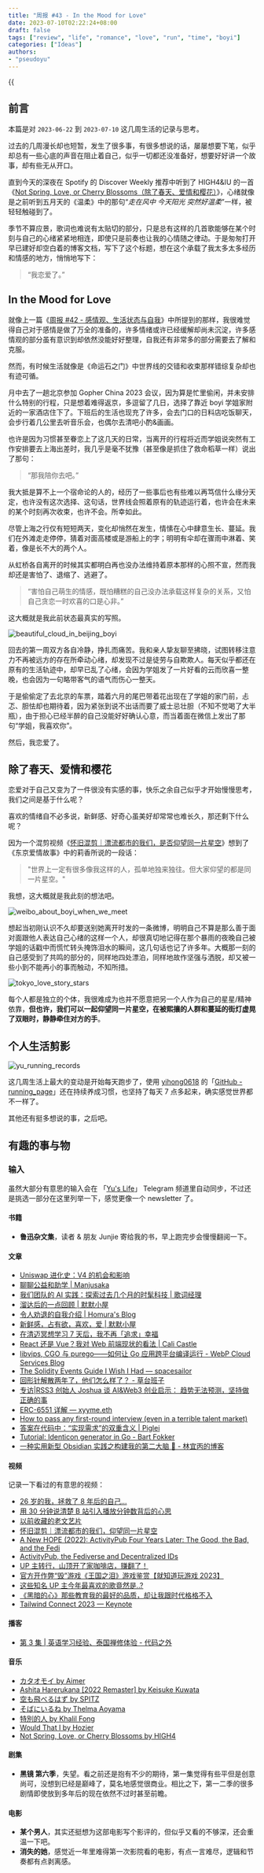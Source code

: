 ```yaml
---
title: "周报 #43 - In the Mood for Love"
date: 2023-07-10T02:22:24+08:00
draft: false
tags: ["review", "life", "romance", "love", "run", "time", "boyi"]
categories: ["Ideas"]
authors:
- "pseudoyu"
---
```


{{<audio src="audios/not_spring_love_or_cherry_blossoms.mp3" caption="《Not Spring, Love, or Cherry Blossoms（除了春天、爱情和樱花） - HIGH4&IU》" >}}

## 前言

本篇是对 `2023-06-22` 到 `2023-07-10` 这几周生活的记录与思考。

过去的几周漫长却也短暂，发生了很多事，有很多想说的话，屡屡想要下笔，似乎却总有一些心底的声音在阻止着自己，似乎一切都还没准备好，想要好好讲一个故事，却有些无从开口。

直到今天的深夜在 Spotify 的 Discover Weekly 推荐中听到了 HIGH4&IU 的一首《[Not Spring, Love, or Cherry Blossoms（除了春天、爱情和樱花）](https://www.youtube.com/watch?v=-4ylBOzDEnU)》，心绪就像是之前听到五月天的《温柔》中的那句“*走在风中 今天阳光 突然好温柔*”一样，被轻轻触碰到了。

季节不算应景，歌词也难说有太贴切的部分，只是总有这样的几首歌能够在某个时刻与自己的心绪紧紧地相连，即使只是前奏也让我的心情随之律动。于是匆匆打开早已建好却空白着的博客文档，写下了这个标题，想在这个承载了我太多太多经历和情感的地方，悄悄地写下：

> “我恋爱了。”

## In the Mood for Love

就像上一篇《[周报 #42 - 感情观、生活状态与自我](https://www.pseudoyu.com/en/2023/06/21/weekly_review_20230621/)》中所提到的那样，我很难觉得自己对于感情是做了万全的准备的，许多情绪或许已经缓解却尚未沉淀，许多感情观的部分虽有意识到却依然没能好好整理，自我还有非常多的部分需要去了解和克服。

然而，有时候生活就像是《命运石之门》中世界线的交错和收束那样错综复杂却也有迹可循。

月中去了一趟北京参加 Gopher China 2023 会议，因为算是忙里偷闲，并未安排什么特别的行程，只是想着难得返京，多逗留了几日，选择了靠近 boyi 学姐家附近的一家酒店住下了。下班后的生活也现充了许多，会去门口的日料店吃饭聊天，会步行着几公里去听音乐会，也偶尔去清吧小酌&画画。

也许是因为习惯甚至眷恋上了这几天的日常，当离开的行程将近而学姐说突然有工作安排要去上海出差时，我几乎是毫不犹豫（甚至像是抓住了救命稻草一样）说出了那句：

> “那我陪你去吧。”

我大抵是算不上一个宿命论的人的，经历了一些事后也有些难以再笃信什么缘分天定，也许没有这次选择、这句话，世界线会照着原有的轨迹运行着，也许会在未来的某个时刻再次收束，也许不会。所幸如此。

尽管上海之行仅有短短两天，变化却悄然在发生，情愫在心中肆意生长、蔓延。我们在外滩走走停停，猜着对面高楼或是游船上的字；明明有伞却在骤雨中淋着、笑着，像是长不大的两个人。

从虹桥各自离开的时候其实都明白再也没办法维持着原本那样的心照不宣，然而我却还是害怕了、退缩了、逃避了。

> “害怕自己萌生的情感，既怕糟糕的自己没办法承载这样复杂的关系，又怕自己贪恋一时欢喜的口是心非。”

这大概就是我此前状态最真实的写照。

![beautiful_cloud_in_beijing_boyi](https://image.pseudoyu.com/images/beautiful_cloud_in_beijing_boyi.png)

回去的第一周双方各自冷静，挣扎而痛苦。我和亲人挚友聊至拂晓，试图转移注意力不再被远方的存在所牵动心绪，却发现不过是徒劳与自欺欺人。每天似乎都还在原有的生活轨迹中，却早已乱了心绪，会因为学姐发了一片好看的云而欣喜一整晚，也会因为一句略带客气的语气而伤心一整天。

于是偷偷定了去北京的车票，踏着六月的尾巴带着花出现在了学姐的家门前，忐忑、胆怯却也期待着，因为紧张到说不出话而要了威士忌壮胆（不知不觉喝了大半瓶），由于担心已经半醉的自己没能好好确认心意，而当着面在微信上发出了那句“学姐，我喜欢你”。

然后，我恋爱了。

## 除了春天、爱情和樱花

恋爱对于自己又变为了一件很没有实感的事，快乐之余自己似乎才开始慢慢思考，我们之间是基于什么呢？

喜欢的情绪自不必多说，新鲜感、好奇心虽美好却常常也难长久，那还剩下什么呢？

因为一个混剪视频《[怀旧混剪｜漂流都市的我们，是否仰望同一片星空](https://www.bilibili.com/video/BV1Va4y1w7rh/)》想到了《东京爱情故事》中的莉香所说的一段话：

> "世界上一定有很多像我这样的人，孤单地独来独往。但大家仰望的都是同一片星空。"

我想，这大概就是我此刻的想法吧。

![weibo_about_boyi_when_we_meet](https://image.pseudoyu.com/images/weibo_about_boyi_when_we_meet.png)

想起当初刚认识不久却要送别她离开时发的一条微博，明明自己不算是那么善于面对面跟他人表达自己心绪的这样一个人，却很真切地记得在那个暴雨的夜晚自己被学姐的话戳中而慌忙转头掩饰泪水的瞬间，这几句话也记了许多年。大概那一刻的自己感受到了共鸣的部分的，同样地四处漂泊，同样地故作坚强与洒脱，却又被一些小到不能再小的事而触动，不知所措。

![tokyo_love_story_stars](https://image.pseudoyu.com/images/tokyo_love_story_stars.png)

每个人都是独立的个体，我很难成为也并不愿意把另一个人作为自己的星星/精神依靠，**但也许，我们可以一起仰望同一片星空，在被熙攘的人群和蔓延的街灯虚晃了双眼时，静静牵住对方的手**。

## 个人生活剪影

![yu_running_records](https://image.pseudoyu.com/images/yu_running_records.png)

这几周生活上最大的变动是开始每天跑步了，使用 [yihong0618](https://twitter.com/yihong0618) 的「[GitHub - running_page](https://github.com/yihong0618/running_page)」还在持续养成习惯，也坚持了每天 7 点多起来，确实感觉世界都不一样了。

其他还有挺多想说的事，之后吧。

## 有趣的事与物

### 输入

虽然大部分有意思的输入会在 「[Yu's Life](https://t.me/pseudoyulife)」 Telegram 频道里自动同步，不过还是挑选一部分在这里列举一下，感觉更像一个 newsletter 了。

#### 书籍

- **鲁迅杂文集**，读者 & 朋友 Junjie 寄给我的书，早上跑完步会慢慢翻阅一下。

#### 文章

- [Uniswap 进化史：V4 的机会和影响](https://ld-capital.medium.com/uniswap%E8%BF%9B%E5%8C%96%E5%8F%B2-v4%E7%9A%84%E6%9C%BA%E4%BC%9A%E5%92%8C%E5%BD%B1%E5%93%8D-626fb76db713)
- [聊聊公益和助学 | Manjusaka](https://www.manjusaka.blog/posts/2023/06/25/love-and-hope-is-all-we-need/index.html)
- [我们团队的 AI 实践：探索过去几个月的时髦科技 | 歌词经理](https://quail.ink/lyric/p/our-ai-practice-exploring-trendy-technology-of-the-past-few-months)
- [溜达后的一点回顾 | 默默小屋](https://www.gexiao.me/2023/07/01/lets-wander/)
- [令人劝退的自我介绍 | Homura's Blog](https://homura.live/2023/07/02/Other/dissuasive-self-presentation/index.html)
- [新鲜感，占有欲，喜欢，爱 | 默默小屋](https://www.gexiao.me/2016/11/01/love-and-marriage/)
- [在清迈冥想学习 7 天后，我不再「追求」幸福](https://lutaonan.com/blog/7-days-meditation/)
- [React 还是 Vue？我对 Web 前端现状的看法 | Cali Castle](https://cali.so/blog/react-or-vue-my-take-on-web-dev)
- [libvips, CGO 与 purego——如何让 Go 应用跨平台编译运行 - WebP Cloud Services Blog](https://blog.webp.se/golang-libvips-cgo-zh/)
- [The Solidity Events Guide I Wish I Had — spacesailor](https://mirror.xyz/spacesailor.eth/LEe2yoLoqy97BWHyO6J65XhnG8t33Nmvz_Vsa3ve7rY)
- [回形针解散两年了，他们怎么样了？ - 草台班子](https://matters.town/@amateurs/404541-%E5%9B%9E%E5%BD%A2%E9%92%88%E8%A7%A3%E6%95%A3%E4%B8%A4%E5%B9%B4%E4%BA%86-%E4%BB%96%E4%BB%AC%E6%80%8E%E4%B9%88%E6%A0%B7%E4%BA%86-bafybeifvvbkdcloazpuetjghzry7i2guljtqwnak6rfuiyas2v6uggr7gm)
- [专访|RSS3 创始人 Joshua 谈 AI&Web3 创业启示： 趋势无法预测，坚持做正确的事](https://mp.weixin.qq.com/s/wDBgMvVDopIXsdNA4qi0Vg)
- [ERC-6551 详解 — xyyme.eth](https://mirror.xyz/xyyme.eth/t6vH9iMSbdM-9izoxRFyWCX5gvxs5rmNM8UkZFV4d5w)
- [How to pass any first-round interview \(even in a terrible talent market\)](https://www.lennysnewsletter.com/p/how-to-pass-any-first-round-interview)
- [答案在代码中：“实现需求”的双重含义 | Piglei](https://www.piglei.com/articles/the-answer-is-in-the-code-fulfill-requirements/)
- [Tutorial: Identicon generator in Go - Bart Fokker](https://bartfokker.com/posts/identicon/)
- [一种实用新型 Obsidian 实践之构建我的第二大脑 🧠 - 林宜丙的博客](https://quanru.github.io/2023/06/18/%E4%B8%80%E7%A7%8D%E5%AE%9E%E7%94%A8%E6%96%B0%E5%9E%8B%20Obsidian%20%E5%AE%9E%E8%B7%B5%E4%B9%8B%E6%9E%84%E5%BB%BA%E6%88%91%E7%9A%84%E7%AC%AC%E4%BA%8C%E5%A4%A7%E8%84%91%20%F0%9F%A7%A0/)

#### 视频

记录一下看过的有意思的视频：

- [26 岁的我，拯救了 8 年后的自己...](https://www.bilibili.com/video/BV1Lm4y1e7uc)
- [用 30 分钟说清楚 B 站引入播放分钟数背后的心思](https://www.bilibili.com/video/BV1MX4y1v7NP)
- [以前收藏的老文艺片](https://www.bilibili.com/video/BV1gh411N737)
- [怀旧混剪｜漂流都市的我们，仰望同一片星空](https://www.bilibili.com/video/BV1Va4y1w7rh)
- [A New HOPE (2022): ActivityPub Four Years Later: The Good, the Bad, and the Fedi](https://www.youtube.com/watch?v=vnciCz83t70)
- [ActivityPub, the Fediverse and Decentralized IDs](https://www.youtube.com/watch?v=H219s7oRs40)
- [UP 主转行，山顶开了家咖啡店，赚翻了！](https://www.bilibili.com/video/BV1jg4y1P78T)
- [官方开作弊“毁”游戏《王国之泪》游戏鉴赏【就知道玩游戏 2023】](https://www.bilibili.com/video/BV15m4y1n7eK)
- [这些知名 UP 主今年最喜欢的歌竟然是..?](https://www.bilibili.com/video/BV1zj411U7j4)
- [《黑暗的心》那些教育我的最好的品质，却让我跟时代格格不入](https://www.bilibili.com/video/BV1qF411X7sH)
- [Tailwind Connect 2023 — Keynote](https://www.youtube.com/watch?v=CLkxRnRQtDE)

#### 播客

- [第 3 集 | 英语学习经验、泰国禅修体验 - 代码之外](https://www.listennotes.com/e/40b7406a881442e8bd6c1023f516d57c)

#### 音乐

- [カタオモイ by Aimer](https://open.spotify.com/track/2HovXsvcdJur52BOcYGydz)
- [Ashita Harerukana [2022 Remaster] by Keisuke Kuwata](https://open.spotify.com/track/0TCgKnbqhh7kmlZGER6PNX)
- [空も飛べるはず by SPITZ](https://open.spotify.com/track/3P2aSkjcbUYbcYr13EFE8n)
- [そばにいるね by Thelma Aoyama](https://open.spotify.com/track/1Rvh5RimhF3ndpclBmIdeJ)
- [特別的人 by Khalil Fong](https://open.spotify.com/track/0VTzUEuHYD8s7CgQ15cDPo)
- [Would That I by Hozier](https://open.spotify.com/track/0L3oQdYUvVbsOOPJSkZ3C3)
- [Not Spring, Love, or Cherry Blossoms by HIGH4](https://open.spotify.com/track/1IdM9JrXYuMYiTdM983oH4)

#### 剧集

- **黑镜 第六季**，失望。看之前还是抱有不少的期待，第一集觉得有些平但是创意尚可，没想到已经是巅峰了，莫名地感觉很商业。相比之下，第一二季的很多剧情即使放到多年后的现在依然不过时甚至前瞻。

#### 电影

- **某个男人**，其实还挺想为这部电影写个影评的，但似乎又看的不够深，还会重温一下吧。
- **消失的她**，感觉近一年里难得第一次影院看的电影，有点一言难尽，逻辑和节奏都有点剥离感。

